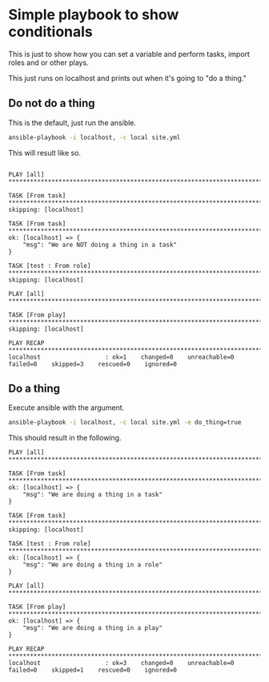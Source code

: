 # Simple playbook to show conditionals

This is just to show how you can set a variable and perform tasks, import roles
and or other plays.

This just runs on localhost and prints out when it's going to "do a thing."

## Do not do a thing

This is the default, just run the ansible.


```bash
ansible-playbook -i localhost, -c local site.yml
```

This will result like so.

```

PLAY [all] ******************************************************************************************************```*

TASK [From task] *************************************************************************************************
skipping: [localhost]

TASK [From task] *************************************************************************************************
ok: [localhost] => {
    "msg": "We are NOT doing a thing in a task"
}

TASK [test : From role] ******************************************************************************************
skipping: [localhost]

PLAY [all] *******************************************************************************************************

TASK [From play] *************************************************************************************************
skipping: [localhost]

PLAY RECAP *******************************************************************************************************
localhost                  : ok=1    changed=0    unreachable=0    failed=0    skipped=3    rescued=0    ignored=0   

```

## Do a thing

Execute ansible with the argument.

```bash
ansible-playbook -i localhost, -c local site.yml -e do_thing=true
```

This should result in the following.

```
PLAY [all] *******************************************************************************************************

TASK [From task] *************************************************************************************************
ok: [localhost] => {
    "msg": "We are doing a thing in a task"
}

TASK [From task] *************************************************************************************************
skipping: [localhost]

TASK [test : From role] ******************************************************************************************
ok: [localhost] => {
    "msg": "We are doing a thing in a role"
}

PLAY [all] *******************************************************************************************************

TASK [From play] *************************************************************************************************
ok: [localhost] => {
    "msg": "We are doing a thing in a play"
}

PLAY RECAP *******************************************************************************************************
localhost                  : ok=3    changed=0    unreachable=0    failed=0    skipped=1    rescued=0    ignored=0   
```
